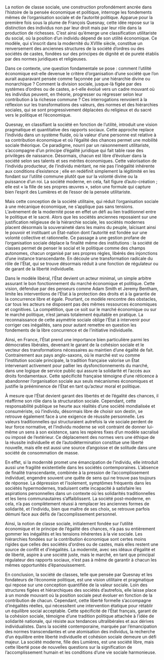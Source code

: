 La notion de classe sociale, une construction profondément ancrée dans l’histoire de la pensée économique et politique, interroge les fondements mêmes de l’organisation sociale et de l’autorité politique. Apparue pour la première fois sous la plume de François Quesnay, cette idée repose sur la distinction des individus non par leur droit mais par leur rôle dans la production de richesses. C’est ainsi qu’émerge une classification utilitariste du social, où la position d’un individu dépend de son utilité économique. Ce modèle, qui s’inscrit dans la modernité du XVIIIe siècle, constitue un renversement des anciennes structures de la société d’ordres ou des sociétés de castes, fondées sur des principes de dignité et de pureté établis par des normes juridiques et religieuses.

Dans ce contexte, une question fondamentale se pose : comment l’utilité économique est-elle devenue le critère d’organisation d’une société que l’on aurait auparavant pensée comme façonnée par une hiérarchie divine ou monarchique ? Comment la division sociale, jusque-là figée par des systèmes d’ordres ou de castes, a-t-elle évolué vers un cadre mouvant où les individus peuvent, en théorie, progresser ou régresser selon leur contribution à la richesse commune ? Ces interrogations renvoient à la réflexion sur les transformations des valeurs, des normes et des hiérarchies sociales, qui se sont progressivement déplacées du religieux et du sacré vers le politique et l’économique. 

Quesnay, en classifiant la société en fonction de l’utilité, introduit une vision pragmatique et quantitative des rapports sociaux. Cette approche replace l’individu dans un système fluide, où la valeur d’une personne est relative à sa contribution économique et où l’égalité des chances permet une mobilité sociale théorique. Ce paradigme, nourri par un raisonnement utilitariste, s’accompagne d’un principe d’égalité juridique qui fait table rase des privilèges de naissance. Désormais, chacun est libre d’évoluer dans la société selon ses talents et ses mérites économiques. Cette valorisation de l’individu producteur, de l’individu méritant, ne nie pas l’inégalité inhérente aux conditions d’existence ; elle en redéfinit simplement la légitimité en les fondant sur l’utilité commune plutôt que sur la volonté divine ou la puissance d’un roi. La société moderne, en cela, fait figure d’auto-création ; elle est « la fille de ses propres œuvres », selon une formule qui capture bien l’esprit des Lumières et de l’essor de la pensée utilitariste.

Mais cette conception de la société utilitaire, qui réduit l’organisation sociale à une mécanique économique, ne s’applique pas sans tensions. L’avènement de la modernité pose en effet un défi au lien traditionnel entre le politique et le sacré. Alors que les sociétés anciennes reposaient sur une justification religieuse de la hiérarchie sociale, les sociétés modernes placent désormais la souveraineté dans les mains du peuple, laïcisant ainsi le pouvoir et instituant un État-nation dont l’autorité est fondée sur une volonté collective et rationnelle. Ce passage à une gestion profane de l’organisation sociale déplace la finalité même des institutions : la société de classes permet de penser le social et le politique comme des champs autonomes, chacun organisé par ses propres règles, libérés des injonctions d’une instance transcendante. En découle une transformation radicale du rôle de l’État, qui se trouve désormais réduit à une fonction de régulateur ou de garant de la liberté individuelle.

Dans le modèle libéral, l’État devient un acteur minimal, un simple arbitre assurant le bon fonctionnement du marché économique et politique. Cette vision, défendue par des penseurs comme Adam Smith et Jeremy Bentham, limite les interventions de l’État à la protection des droits et à la garantie de la concurrence libre et égale. Pourtant, ce modèle rencontre des obstacles, car tous les acteurs ne disposent pas des mêmes ressources économiques et cognitives. La compétition, que ce soit sur le marché économique ou sur le marché politique, n’est jamais totalement équitable en pratique. La reconnaissance de cette asymétrie sociale oblige l’État à intervenir pour corriger ces inégalités, sans pour autant remettre en question les fondements de la libre concurrence et de l’initiative individuelle.

Ainsi, en France, l’État prend une importance bien particulière parmi les démocraties libérales, devenant le garant de la cohésion sociale et le vecteur des transformations nécessaires au maintien d’une égalité de fait. Contrairement aux pays anglo-saxons, où le marché est vu comme l’institution sociale principale, la tradition française valorise un État intervenant activement pour pallier les dysfonctionnements du marché, dans une logique de service public qui assure la solidarité et l’accès aux droits fondamentaux. Cette spécificité française témoigne d’une réticence à abandonner l’organisation sociale aux seuls mécanismes économiques et justifie la prééminence de l’État en tant qu’acteur moral et politique.

À mesure que l’État devient garant des libertés et de l’égalité des chances, il réaffirme son rôle dans la structuration sociale. Cependant, cette responsabilité publique se heurte aux réalités d’une société mondialisée et consumériste, où l’individu, désormais libre de choisir son destin, se retrouve également face à une exigence de réussite personnelle. Les valeurs traditionnelles qui structuraient autrefois la vie sociale perdent de leur force normative, et l’individu moderne se voit contraint de donner lui-même un sens à son existence, sans les repères fixes d’un modèle sacralisé ou imposé de l’extérieur. Ce déplacement des normes vers une éthique de la réussite individuelle et de l’autodétermination constitue une liberté nouvelle, mais elle est aussi une source d’angoisse et de solitude dans une société de consommation de masse.

En effet, si la modernité promet une émancipation de l’individu, elle introduit aussi une fragilité existentielle dans les sociétés contemporaines. L’absence de finalité transcendante, combinée à la pression de l’accomplissement individuel, engendre souvent une quête de sens qui ne trouve pas toujours de réponse. La dépression et l’isolement, symptômes fréquents dans les sociétés hypermodernes, traduisent cette incapacité à satisfaire les aspirations personnelles dans un contexte où les solidarités traditionnelles et les liens communautaires s’affaiblissent. La société post-moderne, en cela, n’a pas complètement réussi à remplacer les anciennes formes de solidarité, et l’individu, bien que maître de ses choix, se retrouve parfois démuni face aux défis de l’accomplissement personnel.

Ainsi, la notion de classe sociale, initialement fondée sur l’utilité économique et le principe de l’égalité des chances, n’a pas su entièrement gommer les inégalités et les tensions inhérentes à la vie sociale. Les hiérarchies fondées sur la contribution économique sont certes moins rigides que celles des sociétés d’ordres ou de castes, mais elles restent une source de conflit et d’inégalités. La modernité, avec ses idéaux d’égalité et de liberté, aspire à une société juste, mais le marché, en tant que principal régulateur des rapports sociaux, n’est pas à même de garantir à chacun les mêmes opportunités d’épanouissement.

En conclusion, la société de classes, telle que pensée par Quesnay et les fondateurs de l’économie politique, est une vision utilitaire et pragmatique qui repose sur une conception quantifiée de la valeur sociale. Loin des structures figées et hiérarchiques des sociétés d’autrefois, elle laisse place à un monde mouvant où la position sociale peut évoluer en fonction de la contribution de chacun. Cependant, cette liberté formelle s’accompagne d’inégalités réelles, qui nécessitent une intervention étatique pour rétablir un équilibre social acceptable. Cette spécificité de l’État français, garant de la cohésion sociale, témoigne d’une tradition politique attachée à l’idée de solidarité nationale, qui résiste aux tendances ultralibérales et aux dérives individualistes. Dans la société contemporaine, marquée par l’émancipation des normes transcendantes et une atomisation des individus, la recherche d’un équilibre entre liberté individuelle et cohésion sociale demeure un défi majeur. La société moderne, fille des Lumières, est une société libre, mais cette liberté pose de nouvelles questions sur la signification de l’accomplissement humain et les conditions d’une vie sociale harmonieuse.